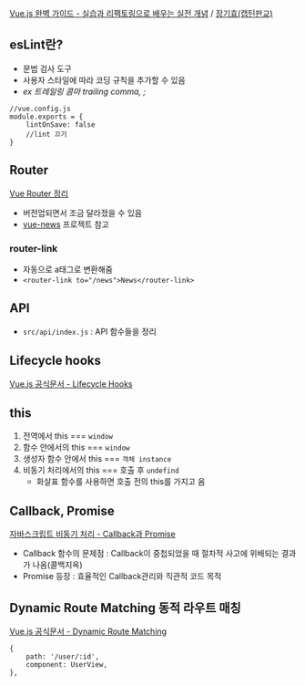 [Vue.js 완벽 가이드 - 실습과 리팩토링으로 배우는 실전 개념](https://inf.run/QXkN) / [장기효(캡틴판교)](https://joshua1988.github.io/)  

## esLint란?
- 문법 검사 도구
- 사용자 스타일에 따라 코딩 규칙을 추가할 수 있음
- *ex 트레일링 콤마 trailing comma, ;*
```
//vue.config.js
module.exports = {
    lintOnSave: false
    //lint 끄기
}
```

## Router
[Vue Router 정리](https://github.com/codekyz/TIL/blob/main/Vue/Vue2_Router_Axios.md)  
- 버전업되면서 조금 달라졌을 수 있음
- [vue-news](https://github.com/codekyz/vue-news) 프로젝트 참고

### router-link
- 자동으로 a태그로 변환해줌
- `<router-link to="/news">News</router-link>`

## API
- `src/api/index.js` : API 함수들을 정리

## Lifecycle hooks
[Vue.js 공식문서 - Lifecycle Hooks](https://v3.vuejs.org/guide/composition-api-lifecycle-hooks.html)


## this
1. 전역에서 this === `window`
2. 함수 안에서의 this === `window`
3. 생성자 함수 안에서 this === `객체 instance`
4. 비동기 처리에서의 this === 호출 후 `undefind`
    - 화살표 함수를 사용하면 호출 전의 this를 가지고 옴


## Callback, Promise
[자바스크립트 비동기 처리 - Callback과 Promise](https://github.com/codekyz/TIL/blob/main/JavaScript/Asynchronous_processing.md)
- Callback 함수의 문제점 : Callback이 중첩되었을 때 절차적 사고에 위배되는 결과가 나옴(콜백지옥)
- Promise 등장 : 효율적인 Callback관리와 직관적 코드 목적

## Dynamic Route Matching 동적 라우트 매칭
[Vue.js 공식문서 - Dynamic Route Matching](https://router.vuejs.org/kr/guide/essentials/dynamic-matching.html)
```
{
    path: '/user/:id',
    component: UserView,
},
```